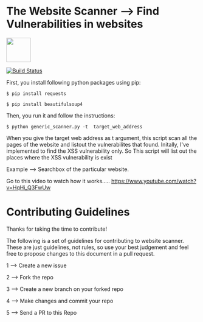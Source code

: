 # The Website Scanner --> Find Vulnerabilities in websites

<img src="https://github.com/rcvaram/website_scanner/blob/master/agence-olloweb-d9ILr-dbEdg-unsplash-scaled.jpg" height="64"/>

[![Build Status](https://travis-ci.org/zold-io/zold.svg?branch=master)](https://travis-ci.org/zold-io/zold)


First, you install following python packages using pip:

```
$ pip install requests
```

```
$ pip install beautifulsoup4

```
Then, you run it and follow the instructions:

```
$ python generic_scanner.py -t  target_web_address

```

When you give the target web address as t argument, this script scan all the pages of the website and listout the vulnerabilites that found.
Initally, I've implemented to find the XSS vulnerability only. So This script will list out the places where the XSS vulnerability is exist 
 
Example  -->  Searchbox of the particular website.
 
Go to this video to watch how it works.....
https://www.youtube.com/watch?v=HqHi_Q3FwUw

# Contributing Guidelines

Thanks for taking the time to contribute!

The following is a set of guidelines for contributing to website scanner. These are just guidelines, not rules, so use your best judgement and feel free to propose changes to this document in a pull request.

1 --> Create a new issue

2 --> Fork the repo

3 --> Create a new branch on your forked repo

4 --> Make changes and commit your repo

5 --> Send a PR to this Repo




